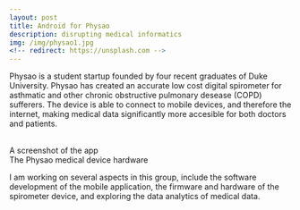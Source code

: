 ```yaml
---
layout: post
title: Android for Physao
description: disrupting medical informatics
img: /img/physao1.jpg
<!-- redirect: https://unsplash.com -->
---
```


Physao is a student startup founded by four recent graduates of Duke University. Physao has created an accurate low cost digital spirometer for asthmatic and 
other chronic obstructive pulmonary desease (COPD) sufferers. The device is able to connect to mobile devices, and therefore the internet, making medical data significantly more accesible for both doctors and patients. 

<div class="img_row">
	<img class="col one" src="" alt="" title="example image"/>
	<img class="col two" src="{{ site.baseurl }}/img/physao2.png" alt="" title="example image"/>
</div>
<div class="col three caption">
A screenshot of the app 
</div>
<div class="img_row">
	<img class="col three" src="" alt="" title="example image"/>
</div>
<div class="col three caption">
The Physao medical device hardware
</div>

I am working on several aspects in this group, include the software development of the mobile application, the firmware and hardware of the spirometer device, and exploring the data analytics of medical data. 


<div class="img_row">
	<img class="col two" src="" alt="" title="example image"/>
	<img class="col one" src="" alt="" title="example image"/>
</div>
<div class="col three caption">
</div>


<br/><br/><br/>
